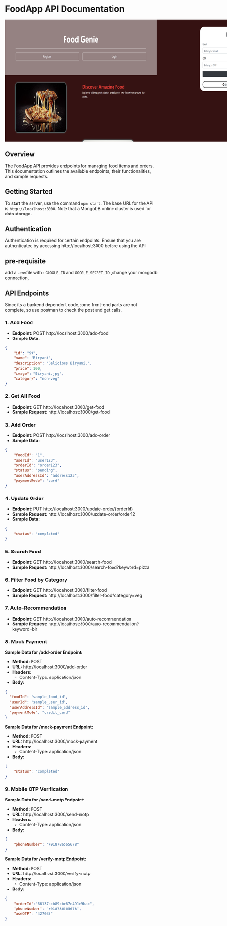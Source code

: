 # FoodApp API Documentation
<div style="display: flex;">
    <img src="./image1" width="500" height="400" >
    <img src="./image2" width="500" height="400" >
</div>

## Overview

The FoodApp API provides endpoints for managing food items and orders. This documentation outlines the available endpoints, their functionalities, and sample requests.

## Getting Started

To start the server, use the command `npm start`. The base URL for the API is `http://localhost:3000`. 
Note that a MongoDB online cluster is used for data storage.

## Authentication

Authentication is required for certain endpoints. Ensure that you are authenticated by accessing http://localhost:3000 before using the API.

## pre-requisite
add a `.env`file with : `GOOGLE_ID` and `GOOGLE_SECRET_ID` ,change your mongodb connection, 

## API Endpoints
Since its a backend dependent code,some front-end parts are not complete, so use postman to check the post and get calls.

### 1. Add Food

- **Endpoint:** POST http://localhost:3000/add-food
- **Sample Data:**
```json
{
    "id": "99",
    "name": "Biryani",
    "description": "Delicious Biryani.",
    "price": 100,
    "image": "Biryani.jpg",
    "category": "non-veg"
}
```

### 2. Get All Food

- **Endpoint:** GET http://localhost:3000/get-food
- **Sample Request:** http://localhost:3000/get-food

### 3. Add Order

- **Endpoint:** POST http://localhost:3000/add-order
- **Sample Data:**
```json
{
    "foodId": "1",
    "userId": "user123",
    "orderId": "order123",
    "status": "pending",
    "userAddressId": "address123",
    "paymentMode": "card"
}
```

### 4. Update Order

- **Endpoint:** PUT http://localhost:3000/update-order/{orderId}
- **Sample Request:** http://localhost:3000/update-order/order12
- **Sample Data:**
```json
{
    "status": "completed"
}
```

### 5. Search Food

- **Endpoint:** GET http://localhost:3000/search-food
- **Sample Request:** http://localhost:3000/search-food?keyword=pizza

### 6. Filter Food by Category

- **Endpoint:** GET http://localhost:3000/filter-food
- **Sample Request:** http://localhost:3000/filter-food?category=veg

### 7. Auto-Recommendation

- **Endpoint:** GET http://localhost:3000/auto-recommendation
- **Sample Request:** http://localhost:3000/auto-recommendation?keyword=bir

### 8. Mock Payment

**Sample Data for /add-order Endpoint:**

- **Method:** POST
- **URL:** http://localhost:3000/add-order
- **Headers:**
  - Content-Type: application/json
- **Body:**
```json
{
  "foodId": "sample_food_id",
  "userId": "sample_user_id",
  "userAddressId": "sample_address_id",
  "paymentMode": "credit_card"
}
```

**Sample Data for /mock-payment Endpoint:**

- **Method:** POST
- **URL:** http://localhost:3000/mock-payment
- **Headers:**
  - Content-Type: application/json
- **Body:**
```json
{
    "status": "completed"
}
```
### 9. Mobile OTP Verification 

**Sample Data for /send-motp Endpoint:**

- **Method:** POST
- **URL:** http://localhost:3000/send-motp
- **Headers:**
  - Content-Type: application/json
- **Body:**
```json
{
    "phoneNumber": "+918786565678"
}
```

**Sample Data for /verify-motp Endpoint:**

- **Method:** POST
- **URL:** http://localhost:3000/verify-motp
- **Headers:**
  - Content-Type: application/json
- **Body:**
```json
{
    "orderId":"66137ccb89cbe67e491e9bac",
    "phoneNumber": "+918786565678",
    "useOTP": "427035"
}
```
